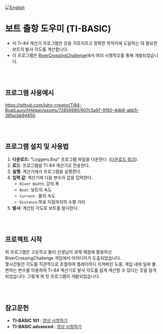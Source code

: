 [![English](https://img.shields.io/badge/lang-English-blue.svg)](https://github.com/juho-creator/Ti84-BoatLaunchHelper/blob/main/README.md)

# 보트 출항 도우미 (TI-BASIC)
* 이 Ti-84 계산기 프로그램은 강을 가로지르고 정확한 목적지에 도달하는 데 필요한 보트의 발사 각도를 계산합니다.
* 이 프로그램은 [RiverCrossingChallenge](http://thephysicsaviary.com/Physics/Programs/Games/RiverCrossingChallenge/)에서 여러 시행착오를 통해 개발되었습니다. 
<br />
<br />

## 프로그램 사용예시
https://github.com/juho-creator/Ti84-BoatLaunchHelper/assets/72856990/907c5a97-9150-4db8-abb5-36facbb94850

<br />
<br />

## 프로그램 설치 및 사용법
1. **다운로드**: "Loggers.8xp" 프로그램 파일을 다운한다. ([다운로드 링크](https://github.com/juho-creator/Ti84-BoatLaunchHelper/blob/main/Loggers.8xp)).
2. **로드**: 프로그램을 TI-84 계산기로 전송한다.
3. **실행**: 계산기에서 프로그램을 실행한다.
4. **입력 값**: 계산기에 다음 변수의 값을 입력한다.
    * `River Width`: 강의 폭
    * `Boat`: 보트의 속도
    * `Current:` 물의 속도
    * `Distance`:목표 지점까지의 수평 거리
6. **발사**: 계산된 각도로 보트를 발사한다.

<br />
<br />

## 프로젝트 시작
위 프로그램은 고등학교 물리 선생님이 과제 채점에 활용하신 RiverCrossingChallenge 게임에서 아이디어가 도출되었습니다. <br />
몇시간동안 각도를 직관적으로 조절하여 플레이하다 지쳐버린 도중, 게임 내에 일부 불변하는 변수를 이용하여 Ti-84 계산기로 발사 각도를 쉽게 계산할 수 있다는 것을 알게 되었습니다. 그렇게 제 첫 프로그램이 개발되었습니다.

</br>
</br>

## 참고문헌
- **TI-BASIC 101** : [영상 시청하기](https://youtube.com/playlist?list=PLA27qre0yzVHzSQLbrR89FiTwUtskYsxv&si=S-989kKYO5VIsflX)
- **TI-BASIC advanced** : [영상 시청하기](https://youtube.com/playlist?list=PLzshHAAQNIrYkCdAI3JX9aMb2U3Kro7f2&si=eQc_C0MCGHW-85cd)
